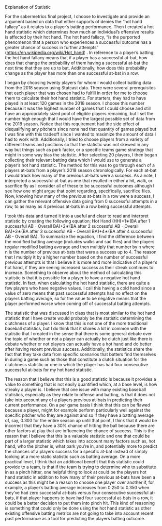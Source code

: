 Explanation of Statistic

For the sabermetrics final project, I choose to investigate and provide an argument based on data that either supports of denies the “hot hand fallacy” as it relates to a player’s batting performance. Then I created a hot hand statistic which determines how much an individual’s offensive results is affected by their hot hand. The hot hand fallacy, “is the purported phenomenon that a person who experiences a successful outcome has a greater chance of success in further attempts” (https://en.wikipedia.org/wiki/Hot_hand)  . In reference to a player’s batting, the hot hand fallacy means that if a player has a successful at-bat, how does that change the probability of them having a successful at-bat the next time that they are up to bat. Additionally, how does this probability change as the player has more than one successful at-bat in a row.

I began by choosing twenty players for whom I would collect batting data from the 2018 season using Statcast data. There were several prerequisites that each player that was chosen had to fulfill in order for me to choose them to calculate their hot hand statistic. For starters, they had to have played in at least 120 games in the 2018 season. I choose this number because it was the highest number of games that I could choose and still have an appropriately sized pool of eligible players remaining, but I set the number high enough that I would have the largest possible set of data from the 2018 season. Notice that this requirement had the side effect of disqualifying any pitchers since none had that quantity of games played but I was fine with this tradeoff since I wanted to maximize the amount of data I had to work with. Additionally, I tried to choose players from a variety of different teams and positions so that the statistic was not skewed in any way but things such as park factor, or a specific teams game strategy that might in some way bias the statistic. After selecting 20 players, I then began collecting their relevant batting data which I would use to generate a player’s hot hand statistic. The method for this was to go through each of a players at-bats from a player’s 2018 season chronologically. For each at-bat I would track how many of the previous at-bats were a success. As a note, I interpreted a successful at-bat as one that resulted in either a hit, walk, or sacrifice fly as I consider all of these to be successful outcomes although I see how one might argue that point regarding, specifically, sacrifice files. Now, knowing how many of the previous at-bats in a row were a success, I can gather the relevant offensive data going from 0 successful attempts in a row, to as many as 4 previous at-bats in a row being successful attempts.

I took this data and turned it into a useful and clear to read and interpret statistic by creating the following equation; Hot Hand (HH)=1∗(BA after 1 successful AB - Overall BA)+2∗(BA after 2 successful AB - Overall BA)+3∗(BA after 3 successful AB - Overall BA)+4∗(BA after 4 successful AB - Overall BA). To summarize the equation, I find the difference between the modified batting average (includes walks and sac flies) and the players regular modified batting average and then multiply that number by n where n is the number of previous at-bats that were a success up to 4. The reason that I multiply it by a higher number based on the number of successful previous attempts is that I believe it is more and more indicative of a player’s hot hand, if they are seeing increased success as their streak continues to increase. Something to observe about the method of calculating this statistic is that it is possible for a player to have a negative hot hand statistic. In fact, when calculating the hot hand statistic, there are quite a few players who have negative values. I call this having a cold hand since a value of zero means that past successful attempts had no effect on the players batting average, so for the value to be negative means that the player performed worse when coming off of successful batting attempts.

The statistic that was discussed in class that is most similar to the hot hand statistic that I have create would probably be the statistic determining the clutchness of a player. I know that this is not one of the more traditional baseball statistics, but I do think that it shares a lot in common with the statistic that I created in the sense that there is some general debate over the topic of whether or not a player can actually be clutch just like there is debate whether or not players can actually have a hot hand and do better after having recent previous success. Additionally, the statistics share the fact that they take data from specific scenarios that batters find themselves in during a game such as those that constitute a clutch situation for the clutchness statistic or one in which the player has had four consecutive successful at-bats for my hot hand statistic.


The reason that I believe that this is a good statistic is because it provides a value to something that is not easily quantified which, at a base level, is how streaky a player is. I believe that one issue with many existing baseball statistics, especially as they relate to offense and batting, is that it does not take into account any of a players previous at-bats in predicting their current performance. On a per game basis I think that this can be flawed because a player, might for example perform particularly well against the specific pitcher who they are against and so if they have a batting average of, say, 0.300 for the entire season up until that point, I think that it would be incorrect that they have a 30% chance of hitting the ball because there are other factors at play that are influencing the chance of success. This is the reason that I believe that this is a valuable statistic and one that could be part of a larger statistic which takes into account many factors such as, hot hand, who the pitcher is, what park you’re in, and potentially more to predict the chances of a players success for a specific at-bat instead of simply looking at a more static statistic such as batting average. On a more practical level, I think that an additional benefit that this statistic could provide to a team, is that if the team is trying to determine who to substitute in as a pinch hitter, one helpful thing to look at could be the players hot hand statistic in addition to how many of their previous at-bats have been a success as this might be a reason to choose one player over another if, for example, a player’s batting average increases from 0.250 to 0.350 when they’ve had zero successful at-bats versus four consecutive successful at-bats, if that player happens to have had four successful at-bats in a row, it could be a better decision to put them into pinch hit. This kind of reasoning is something that could only be done using the hot hand statistic as other existing offensive batting metrics are not going to take into account recent past performance as a tool for predicting the players batting outcome.
